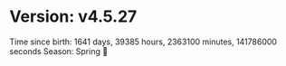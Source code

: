# Version: v4.5.27
Time since birth: 1641 days, 39385 hours, 2363100 minutes, 141786000 seconds
Season: Spring 🌸
